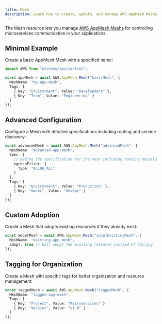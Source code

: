 ```yaml
---
title: Mesh
description: Learn how to create, update, and manage AWS AppMesh Meshs using Alchemy Cloud Control.
---
```



The Mesh resource lets you manage [AWS AppMesh Meshs](https://docs.aws.amazon.com/appmesh/latest/userguide/) for controlling microservices communication in your applications.

## Minimal Example

Create a basic AppMesh Mesh with a specified name:

```ts
import AWS from "alchemy/aws/control";

const appMesh = await AWS.AppMesh.Mesh("basicMesh", {
  MeshName: "my-app-mesh",
  Tags: [
    { Key: "Environment", Value: "Development" },
    { Key: "Team", Value: "Engineering" }
  ]
});
```

## Advanced Configuration

Configure a Mesh with detailed specifications including routing and service discovery:

```ts
const advancedMesh = await AWS.AppMesh.Mesh("advancedMesh", {
  MeshName: "advanced-app-mesh",
  Spec: {
    // Define the specification for the mesh including routing details
    egressFilter: {
      type: "ALLOW_ALL"
    }
  },
  Tags: [
    { Key: "Environment", Value: "Production" },
    { Key: "Owner", Value: "DevOps" }
  ]
});
```

## Custom Adoption

Create a Mesh that adopts existing resources if they already exist:

```ts
const adoptMesh = await AWS.AppMesh.Mesh("adoptExistingMesh", {
  MeshName: "existing-app-mesh",
  adopt: true // Will adopt the existing resource instead of failing
});
```

## Tagging for Organization

Create a Mesh with specific tags for better organization and resource management:

```ts
const taggedMesh = await AWS.AppMesh.Mesh("taggedMesh", {
  MeshName: "tagged-app-mesh",
  Tags: [
    { Key: "Project", Value: "Microservices" },
    { Key: "Version", Value: "v1.0" }
  ]
});
```
